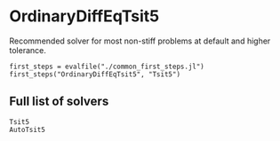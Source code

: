 # OrdinaryDiffEqTsit5

Recommended solver for most non-stiff problems at default and higher tolerance.

```@eval
first_steps = evalfile("./common_first_steps.jl")
first_steps("OrdinaryDiffEqTsit5", "Tsit5")
```

## Full list of solvers

```@docs
Tsit5
AutoTsit5
```
